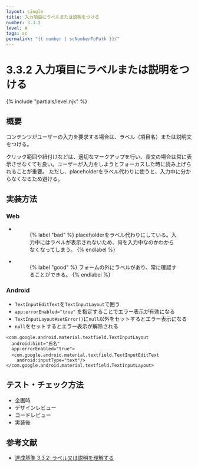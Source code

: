 ```yaml
---
layout: single
title: 入力項目にラベルまたは説明をつける
number: 3.3.2
level: A
tags: sc
permalink: "{{ number | scNumberToPath }}/"
---
```


# 3.3.2 入力項目にラベルまたは説明をつける

{% include "partials/level.njk" %}

## 概要

コンテンツがユーザーの入力を要求する場合は、ラベル（項目名）または説明文をつける。

クリック範囲や紐付けなどは、適切なマークアップを行い、長文の場合は常に表示させなくても良い。ユーザーが入力をしようとフォーカスした時に読み上げられることが重要。
ただし、placeholderをラベル代わりに使うと、入力中に分からなくなるため避ける。

## 実装方法

### Web

<ul class="Figurelist">
<li>
<figure>
<img src="/img/3/3/2/3.3.2_1.svg" alt="" />
<figcaption>
{% label "bad" %}
placeholderをラベル代わりにしている。入力中にはラベルが表示されないため、何を入力中なのかわからなくなってしまう。
{% endlabel %}
</figcaption>
</figure>
</li>
<li>
<figure>
<img src="/img/3/3/2/3.3.2_2.svg" alt="" />
<figcaption>
{% label "good" %}
フォームの外にラベルがあり、常に確認することができる。
{% endlabel %}
</figcaption>
</figure>
</li>
</ul>

### Android

- `TextInputEditText`を`TextInputLayout`で囲う
- `app:errorEnabled="true"` を指定することでエラー表示が有効になる
- `TextInputLayout#setError()`に`null`以外をセットするとエラー表示になる
- `null`をセットするとエラー表示が解除される

```
<com.google.android.material.textfield.TextInputLayout
  android:hint="氏名"
  app:errorEnabled="true">
  <com.google.android.material.textfield.TextInputEditText　
    android:inputType="text"/>
</com.google.android.material.textfield.TextInputLayout>
```

## テスト・チェック方法

- 企画時
- デザインレビュー
- コードレビュー
- 実装後

## 参考文献

- [達成基準 3.3.2: ラベル又は説明を理解する](https://waic.jp/docs/WCAG21/Understanding/labels-or-instructions.html)
